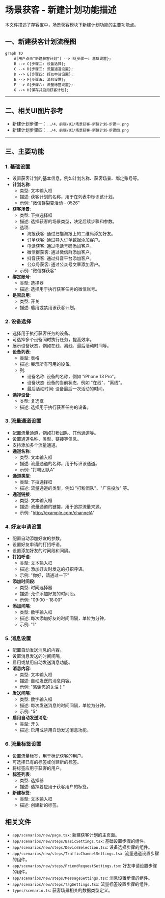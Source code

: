 # 场景获客 - 新建计划功能描述

本文件描述了存客宝中，场景获客模块下新建计划功能的主要功能点。

## 一、新建获客计划流程图

```mermaid
graph TD
    A[用户点击"新建获客计划"] --> B{步骤一: 基础设置};
    B --> C{步骤二: 设备选择};
    C --> D{步骤三: 流量通道设置};
    D --> E{步骤四: 好友申请设置};
    E --> F{步骤五: 消息设置};
    F --> G{步骤六: 流量标签设置};
    G --> H[保存并启用获客计划];
```

---

## 二、相关UI图片参考
- 新建计划步骤一：`../4、前端/UI/场景获客-新建计划-步骤一.png`
- 新建计划步骤四：`../4、前端/UI/场景获客-新建计划-步骤四.png`

---

## 三、主要功能

### 1. 基础设置
- 设置获客计划的基本信息，例如计划名称、获客场景、绑定账号等。
- **计划名称**:
    - 类型: 文本输入框
    - 描述: 获客计划的名称，用于在列表中标识该计划。
    - 示例: "微信群裂变活动 - 0526"
- **获客场景**:
    - 类型: 下拉选择框
    - 描述: 选择获客的场景类型，决定后续步骤和参数。
    - 选项:
        - 海报获客: 通过扫描海报上的二维码添加好友。
        - 订单获客: 通过导入订单数据添加客户。
        - 电话获客: 通过电话号码添加客户。
        - 微信群获客: 通过微信群添加客户。
        - 抖音获客: 通过抖音平台添加客户。
        - 公众号获客: 通过公众号文章添加客户。
    - 示例: "微信群获客"
- **绑定账号**:
    - 类型: 选择器
    - 描述: 选择用于执行获客任务的微信账号。
- **是否启用**:
    - 类型: 开关
    - 描述: 启用或禁用该获客计划。

### 2. 设备选择
- 选择用于执行获客任务的设备。
- 可选择多个设备同时执行任务，提高效率。
- 展示设备状态，例如在线、离线、最后活动时间等。
- **设备列表**:
    - 类型: 表格
    - 描述: 展示所有可用的设备。
    - 列:
        - 设备名称: 设备的名称，例如 "iPhone 13 Pro"。
        - 设备状态: 设备的当前状态，例如 "在线"、"离线"。
        - 最后活动时间: 设备最后一次活动的时间。
- **选择设备**:
    - 类型: 复选框
    - 描述: 选择用于执行获客任务的设备。

### 3. 流量通道设置
- 配置流量通道，例如打粉团队、其他通道等。
- 设置通道名称、类型、链接等信息。
- 支持添加多个流量通道。
- **通道名称**:
    - 类型: 文本输入框
    - 描述: 流量通道的名称，用于标识该通道。
    - 示例: "打粉团队A"
- **通道类型**:
    - 类型: 下拉选择框
    - 描述: 流量通道的类型，例如 "打粉团队"、"广告投放" 等。
- **通道链接**:
    - 类型: 文本输入框
    - 描述: 流量通道的链接，用于追踪流量来源。
    - 示例: "http://example.com/channelA"

### 4. 好友申请设置
- 配置自动添加好友的参数。
- 设置好友申请的打招呼语。
- 设置添加好友的时间段和间隔。
- **打招呼语**:
    - 类型: 文本输入框
    - 描述: 添加好友时发送的打招呼语。
    - 示例: "你好，请通过一下"
- **添加时间段**:
    - 类型: 时间选择器
    - 描述: 允许添加好友的时间段。
    - 示例: "09:00 - 18:00"
- **添加间隔**:
    - 类型: 数字输入框
    - 描述: 每次添加好友的时间间隔，单位为分钟。
    - 示例: "1"

### 5. 消息设置
- 配置自动发送消息的内容。
- 设置消息发送的时间间隔。
- 启用或禁用自动发送消息功能。
- **消息内容**:
    - 类型: 文本输入框
    - 描述: 自动发送的消息内容。
    - 示例: "感谢您的关注！"
- **发送间隔**:
    - 类型: 数字输入框
    - 描述: 每次发送消息的时间间隔，单位为分钟。
    - 示例: "5"
- **启用自动发送消息**:
    - 类型: 开关
    - 描述: 启用或禁用自动发送消息功能。

### 6. 流量标签设置
- 设置流量标签，用于标记获客的用户。
- 可选择已有的标签或创建新的标签。
- 将标签应用于获客的用户。
- **标签列表**:
    - 类型: 选择器
    - 描述: 选择要应用于获客用户的标签。
- **新建标签**:
    - 类型: 文本输入框
    - 描述: 创建新的标签。

## 相关文件

- `app/scenarios/new/page.tsx`: 新建获客计划的主页面。
- `app/scenarios/new/steps/BasicSettings.tsx`: 基础设置步骤的组件。
- `app/scenarios/new/steps/DeviceSelection.tsx`: 设备选择步骤的组件。
- `app/scenarios/new/steps/TrafficChannelSettings.tsx`: 流量通道设置步骤的组件。
- `app/scenarios/new/steps/FriendRequestSettings.tsx`: 好友申请设置步骤的组件。
- `app/scenarios/new/steps/MessageSettings.tsx`: 消息设置步骤的组件。
- `app/scenarios/new/steps/TagSettings.tsx`: 流量标签设置步骤的组件。
- `types/scenario.ts`: 获客场景相关的数据类型定义。
```
